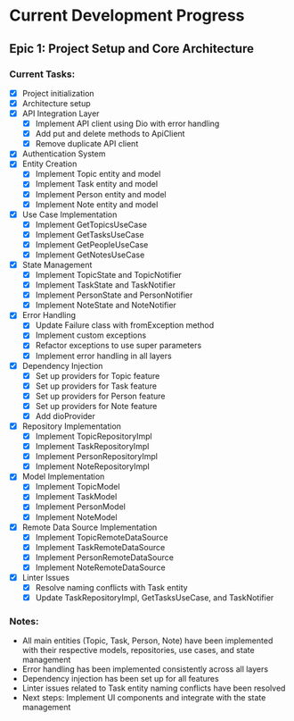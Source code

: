 # Current Development Progress

## Epic 1: Project Setup and Core Architecture

### Current Tasks:
- [x] Project initialization
- [x] Architecture setup
- [x] API Integration Layer
  - [x] Implement API client using Dio with error handling
  - [x] Add put and delete methods to ApiClient
  - [x] Remove duplicate API client
- [x] Authentication System
- [x] Entity Creation
  - [x] Implement Topic entity and model
  - [x] Implement Task entity and model
  - [x] Implement Person entity and model
  - [x] Implement Note entity and model
- [x] Use Case Implementation
  - [x] Implement GetTopicsUseCase
  - [x] Implement GetTasksUseCase
  - [x] Implement GetPeopleUseCase
  - [x] Implement GetNotesUseCase
- [x] State Management
  - [x] Implement TopicState and TopicNotifier
  - [x] Implement TaskState and TaskNotifier
  - [x] Implement PersonState and PersonNotifier
  - [x] Implement NoteState and NoteNotifier
- [x] Error Handling
  - [x] Update Failure class with fromException method
  - [x] Implement custom exceptions
  - [x] Refactor exceptions to use super parameters
  - [x] Implement error handling in all layers
- [x] Dependency Injection
  - [x] Set up providers for Topic feature
  - [x] Set up providers for Task feature
  - [x] Set up providers for Person feature
  - [x] Set up providers for Note feature
  - [x] Add dioProvider
- [x] Repository Implementation
  - [x] Implement TopicRepositoryImpl
  - [x] Implement TaskRepositoryImpl
  - [x] Implement PersonRepositoryImpl
  - [x] Implement NoteRepositoryImpl
- [x] Model Implementation
  - [x] Implement TopicModel
  - [x] Implement TaskModel
  - [x] Implement PersonModel
  - [x] Implement NoteModel
- [x] Remote Data Source Implementation
  - [x] Implement TopicRemoteDataSource
  - [x] Implement TaskRemoteDataSource
  - [x] Implement PersonRemoteDataSource
  - [x] Implement NoteRemoteDataSource
- [x] Linter Issues
  - [x] Resolve naming conflicts with Task entity
  - [x] Update TaskRepositoryImpl, GetTasksUseCase, and TaskNotifier

### Notes:
- All main entities (Topic, Task, Person, Note) have been implemented with their respective models, repositories, use cases, and state management
- Error handling has been implemented consistently across all layers
- Dependency injection has been set up for all features
- Linter issues related to Task entity naming conflicts have been resolved
- Next steps: Implement UI components and integrate with the state management
